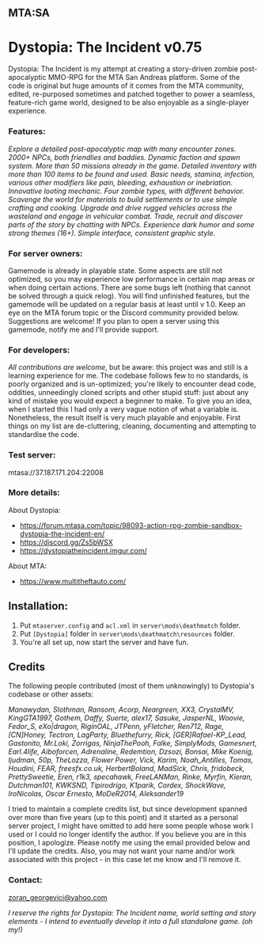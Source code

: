 ## MTA:SA 
# Dystopia: The Incident v0.75

Dystopia: The Incident is my attempt at creating a story-driven zombie post-apocalyptic MMO-RPG for the MTA San Andreas platform. Some of the code is original but huge amounts of it comes from the MTA community, edited, re-purposed sometimes and patched together to power a seamless, feature-rich game world, designed to be also enjoyable as a single-player experience.  

### Features:
_Explore a detailed post-apocalyptic map with many encounter zones. 2000+ NPCs, both friendlies and baddies. Dynamic faction and spawn system. More than 50 missions already in the game. Detailed inventory with more than 100 items to be found and used. Basic needs, stamina, infection, various other modifiers like pain, bleeding, exhaustion or inebriation. Innovative looting mechanic. Four zombie types, with different behavior. Scavenge the world for materials to build settlements or to use simple crafting and cooking. Upgrade and drive rugged vehicles across the wasteland and engage in vehicular combat. Trade, recruit and discover parts of the story by chatting with NPCs. Experience dark humor and some strong themes (16+). Simple interface, consistent graphic style._


### For server owners:
Gamemode is already in playable state. Some aspects are still not optimized, so you may experience low performance in certain map areas or when doing certain actions. There are some bugs left (nothing that cannot be solved through a quick relog). You will find unfinished features, but the gamemode will be updated on a regular basis at least until v 1.0. Keep an eye on the MTA forum topic or the Discord community provided below. Suggestions are welcome! If you plan to open a server using this gamemode, notify me and I'll provide support.

### For developers:
*All contributions are welcome*, but be aware: this project was and still is a learning experience for me. The codebase follows few to no standards, is poorly organized and is un-optimized; you're likely to encounter dead code, oddities, unneedingly cloned scripts and other stupid stuff: just about any kind of mistake you would expect a beginner to make. To give you an idea, when I started this I had only a very vague notion of what a variable is. Nonetheless, the result itself is very much playable and enjoyable. First things on my list are de-cluttering, cleaning, documenting and attempting to standardise the code.

### Test server:
mtasa://37.187.171.204:22008

### More details:

About Dystopia:
- https://forum.mtasa.com/topic/98093-action-rpg-zombie-sandbox-dystopia-the-incident-en/
- https://discord.gg/Zs5bWSX
- https://dystopiatheincident.imgur.com/

About MTA:
- https://www.multitheftauto.com/

## Installation:
 
1. Put `mtaserver.config` and `acl.xml` in `server\mods\deathmatch` folder.
2. Put `[Dystopia]` folder in `server\mods\deathmatch\resources` folder. 
3. You're all set up, now start the server and have fun.

## Credits
The following people contributed (most of them unknowingly) to Dystopia's codebase or other assets:

_Manawydan, Slothman, Ransom, Acorp, Neargreen, XX3, CrystalMV, KingGTA1997, Gothem, Daffy, Suerte, alex17, Sasuke, JasperNL, Woovie, Fedor_S, eXo|dragon, RiginOAL, JTPenn, yFletcher, Ren712, Rage, [CN]Honey, Tectron, LagParty, Bluethefurry, Rick, [GER]Rafael-KP_Lead, Gastonito, Mr.Loki, Zorrigas, NinjaThePooh, Falke, SimplyMods, Gamesnert, Earl.4life, Aiboforcen, Adrenaline, Redemtion, Dzsozi, Bonsai, Mike Koenig, Ijudman, 50p, TheLozza, Flower Power, Vick, Karim, Noah_Antilles, Tomas, Houdini, FEAR, freesfx.co.uk, HerbertBoland, MadSick, Chris, fridobeck, PrettySweetie, Eren, r1k3, specahawk, FreeLANMan, Rinke, Myrfin, Kieran, Dutchman101, KWKSND, Tipirodrigo, K1parik, Cordex, ShockWave, IroNicolas, Oscar Ernesto, MoDeR2014, Aleksander19_

I tried to maintain a complete credits  list, but since development spanned over more than five years (up to this point) and it started as a personal server project, I might have omitted to add here some people whose work I used or I could no longer identify the author. If you believe you are in this position, I apologize. Please notify me using the email provided below and I'll update the credits. Also, you may not want your name and/or work associated with this project - in this case let me know and I'll remove it.

### Contact:
zoran_georgevici@yahoo.com

_I reserve the rights for Dystopia: The Incident name, world setting and story elements - I intend to eventually develop it into a full standalone game. (oh my!)_
